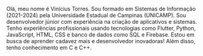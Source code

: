 Olá, meu nome é Vinícius Torres. Sou formado em Sistemas de Informação (2021-2024) pela Universidade Estadual de Campinas (UNICAMP). Sou desenvolvedor júnior com experiência na criação de aplicativos e sistemas. Tenho experiências profissionais usando tecnologias como Flutter, Python, JavaScript, HTML, CSS e banco de dados como SQL e Firebase. Estou em busca de aprender cadavez mais e desenvolvedor inovadoras! Além disso, tenho conhecimento em C e C++.

